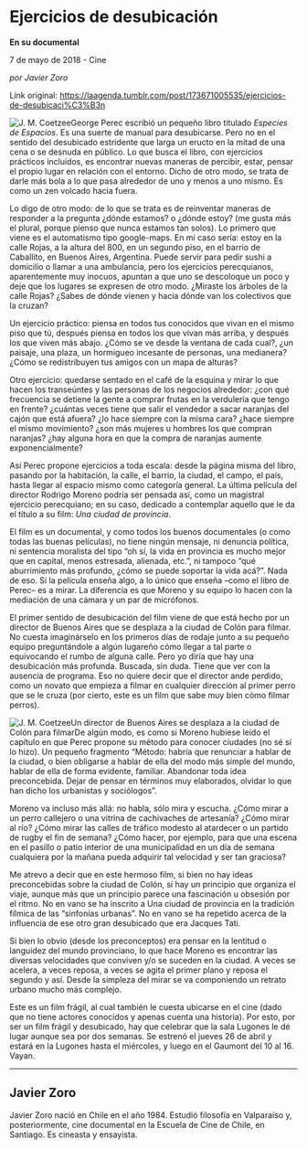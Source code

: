 # Ejercicios de desubicación

**En su documental**

7 de mayo de 2018 - Cine

_por Javier Zoro_

Link original: https://laagenda.tumblr.com/post/173671005535/ejercicios-de-desubicaci%C3%B3n

![J. M. Coetzee](https://64.media.tumblr.com/42afc7dd7cf0b2f143b37d9a792493db/tumblr_inline_p8d379vukv1t6q87u_500.jpg)George Perec escribió un pequeño libro titulado *Especies de Espacios*. Es una suerte de manual para desubicarse. Pero no en el sentido del desubicado estridente que larga un eructo en la mitad de una cena o se desnuda en público. Lo que busca el libro, con ejercicios prácticos incluidos, es encontrar nuevas maneras de percibir, estar, pensar el propio lugar en relación con el entorno. Dicho de otro modo, se trata de darle más bola a lo que pasa alrededor de uno y menos a uno mismo. Es como un zen volcado hacia fuera. 


Lo digo de otro modo: de lo que se trata es de reinventar maneras de responder a la pregunta ¿dónde estamos? o ¿dónde estoy? (me gusta más el plural, porque pienso que nunca estamos tan solos). Lo primero que viene es el automatismo tipo google-maps. En mi caso sería: estoy en la calle Rojas, a la altura del 800, en un segundo piso, en el barrio de Caballito, en Buenos Aires, Argentina. Puede servir para pedir sushi a domicilio o llamar a una ambulancia, pero los ejercicios perecquianos, aparentemente muy inocuos, apuntan a que uno se descoloque un poco y deje que los lugares se expresen de otro modo. ¿Miraste los árboles de la calle Rojas? ¿Sabes de dónde vienen y hacia dónde van los colectivos que la cruzan? 


Un ejercicio práctico: piensa en todos tus conocidos que vivan en el mismo piso que tú, después piensa en todos los que vivan más arriba, y después los que viven más abajo. ¿Cómo se ve desde la ventana de cada cual?, ¿un paisaje, una plaza, un hormigueo incesante de personas, una medianera? ¿Cómo se redistribuyen tus amigos con un mapa de alturas? 


Otro ejercicio: quedarse sentado en el café de la esquina y mirar lo que hacen los transeúntes y las personas de los negocios alrededor: ¿con qué frecuencia se detiene la gente a comprar frutas en la verdulería que tengo en frente? ¿cuántas veces tiene que salir el vendedor a sacar naranjas del cajón que está afuera? ¿lo hace siempre con la misma cara? ¿hace siempre el mismo movimiento? ¿son más mujeres u hombres los que compran naranjas? ¿hay alguna hora en que la compra de naranjas aumente exponencialmente? 


Así Perec propone ejercicios a toda escala: desde la página misma del libro, pasando por la habitación, la calle, el barrio, la ciudad, el campo, el país, hasta llegar al espacio mismo como categoría general. La última película del director Rodrigo Moreno podría ser pensada así, como un magistral ejercicio perecquiano; en su caso, dedicado a contemplar aquello que le da el título a su film: *Una ciudad de provincia*. 


El film es un documental, y como todos los buenos documentales (o como todas las buenas películas), no tiene ningún mensaje, ni denuncia política, ni sentencia moralista del tipo “oh sí, la vida en provincia es mucho mejor que en capital, menos estresada, alienada, etc.”, ni tampoco “qué aburrimiento más profundo, ¿cómo se puede soportar la vida acá?”. Nada de eso. Si la película enseña algo, a lo único que enseña –como el libro de Perec– es a mirar. La diferencia es que Moreno y su equipo lo hacen con la mediación de una cámara y un par de micrófonos. 


El primer sentido de desubicación del film viene de que está hecho por un director de Buenos Aires que se desplaza a la ciudad de Colón para filmar. No cuesta imaginárselo en los primeros días de rodaje junto a su pequeño equipo preguntándole a algún lugareño cómo llegar a tal parte o equivocando el rumbo de alguna calle. Pero yo diría que hay una desubicación más profunda. Buscada, sin duda. Tiene que ver con la ausencia de programa. Eso no quiere decir que el director ande perdido, como un novato que empieza a filmar en cualquier dirección al primer perro que se le cruza (por cierto, este es un film que sabe muy bien cómo filmar perros). 


![J. M. Coetzee](https://64.media.tumblr.com/42afc7dd7cf0b2f143b37d9a792493db/tumblr_inline_p8d379vukv1t6q87u_500.jpg)Un director de Buenos Aires se desplaza a la ciudad de Colón para filmarDe algún modo, es como si Moreno hubiese leído el capítulo en que Perec propone su método para conocer ciudades (no sé si lo hizo). Un pequeño fragmento “Método: habría que renunciar a hablar de la ciudad, o bien obligarse a hablar de ella del modo más simple del mundo, hablar de ella de forma evidente, familiar. Abandonar toda idea preconcebida. Dejar de pensar en términos muy elaborados, olvidar lo que han dicho los urbanistas y sociólogos”. 


Moreno va incluso más allá: no habla, sólo mira y escucha. ¿Cómo mirar a un perro callejero o una vitrina de cachivaches de artesanía? ¿Cómo mirar al río? ¿Cómo mirar las calles de tráfico modesto al atardecer o un partido de rugby el fin de semana? ¿Cómo hacer, por ejemplo, para que una escena en el pasillo o patio interior de una municipalidad en un día de semana cualquiera por la mañana pueda adquirir tal velocidad y ser tan graciosa? 


Me atrevo a decir que en este hermoso film, si bien no hay ideas preconcebidas sobre la ciudad de Colón, sí hay un principio que organiza el viaje, aunque más que un principio parece una fascinación u obsesión por el ritmo. No en vano se ha inscrito a Una ciudad de provincia en la tradición fílmica de las “sinfonías urbanas”. No en vano se ha repetido acerca de la influencia de ese otro gran desubicado que era Jacques Tati. 


Si bien lo obvio (desde los preconceptos) era pensar en la lentitud o languidez del mundo provinciano, lo que hace Moreno es encontrar las diversas velocidades que conviven y/o se suceden en la ciudad. A veces se acelera, a veces reposa, a veces se agita el primer plano y reposa el segundo y así. Desde la simpleza del mirar se va componiendo un retrato urbano mucho más complejo. 


Este es un film frágil, al cual también le cuesta ubicarse en el cine (dado que no tiene actores conocidos y apenas cuenta una historia). Por esto, por ser un film frágil y desubicado, hay que celebrar que la sala Lugones le dé lugar aunque sea por dos semanas. Se estrenó el jueves 26 de abril y estará en la Lugones hasta el miércoles, y luego en el Gaumont del 10 al 16. Vayan. 


  




---

Javier Zoro
-----------

Javier Zoro nació en Chile en el año 1984. Estudió filosofía en Valparaíso y, posteriormente, cine documental en la Escuela de Cine de Chile, en Santiago. Es cineasta y ensayista.

